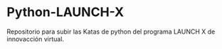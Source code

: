 # Python-LAUNCH-X
Repositorio para subir las Katas de python del programa LAUNCH X de innovacción virtual. 
